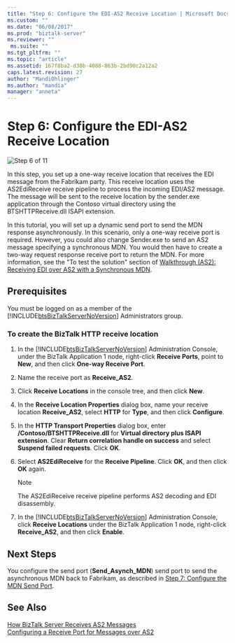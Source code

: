```yaml
---
title: "Step 6: Configure the EDI-AS2 Receive Location | Microsoft Docs"
ms.custom: ""
ms.date: "06/08/2017"
ms.prod: "biztalk-server"
ms.reviewer: ""
 ms.suite: ""
ms.tgt_pltfrm: ""
ms.topic: "article"
ms.assetid: 167f8ba2-d38b-4088-863b-2bd90c2a12a2
caps.latest.revision: 27
author: "MandiOhlinger"
ms.author: "mandia"
manager: "anneta"
---
```

# Step 6: Configure the EDI-AS2 Receive Location
![Step 6 of 11](../core/media/tut-step6-of-11.gif "Tut_Step6_of_11")  
  
 In this step, you set up a one-way receive location that receives the EDI message from the Fabrikam party. This receive location uses the AS2EdiReceive receive pipeline to process the incoming EDI/AS2 message. The message will be sent to the receive location by the sender.exe application through the Contoso virtual directory using the BTSHTTPReceive.dll ISAPI extension.  
  
 In this tutorial, you will set up a dynamic send port to send the MDN response asynchronously. In this scenario, only a one-way receive port is required. However, you could also change Sender.exe to send an AS2 message specifying a synchronous MDN. You would then have to create a two-way request response receive port to return the MDN. For more information, see the "To test the solution" section of [Walkthrough (AS2): Receiving EDI over AS2 with a Synchronous MDN](../core/walkthrough-as2-receiving-edi-over-as2-with-a-synchronous-mdn.md).  
  
## Prerequisites  
 You must be logged on as a member of the [!INCLUDE[btsBizTalkServerNoVersion](../includes/btsbiztalkservernoversion-md.md)] Administrators group.  
  
### To create the BizTalk HTTP receive location  
  
1.  In the [!INCLUDE[btsBizTalkServerNoVersion](../includes/btsbiztalkservernoversion-md.md)] Administration Console, under the BizTalk Application 1 node, right-click **Receive Ports**, point to **New**, and then click **One-way Receive Port**.  
  
2.  Name the receive port as **Receive_AS2**.  
  
3.  Click **Receive Locations** in the console tree, and then click **New**.  
  
4.  In the **Receive Location Properties** dialog box, name your receive location **Receive_AS2**, select **HTTP** for **Type**, and then click **Configure**.  
  
5.  In the **HTTP Transport Properties** dialog box, enter **/Contoso/BTSHTTPReceive.dll** for **Virtual directory plus ISAPI extension**. Clear **Return correlation handle on success** and select **Suspend failed requests**. Click **OK**.  
  
6.  Select **AS2EdiReceive** for the **Receive Pipeline**. Click **OK**, and then click **OK** again.  
  
    > [!NOTE]
    >  The AS2EdiReceive receive pipeline performs AS2 decoding and EDI disassembly.  
  
7.  In the [!INCLUDE[btsBizTalkServerNoVersion](../includes/btsbiztalkservernoversion-md.md)] Administration Console, click **Receive Locations** under the BizTalk Application 1 node, right-click **Receive_AS2**, and then click **Enable**.  
  
## Next Steps  
 You configure the send port (**Send_Asynch_MDN**) send port to send the asynchronous MDN back to Fabrikam, as described in [Step 7: Configure the MDN Send Port](../core/step-7-configure-the-mdn-send-port.md).  
  
## See Also  
 [How BizTalk Server Receives AS2 Messages](../core/how-biztalk-server-receives-as2-messages.md)   
 [Configuring a Receive Port for Messages over AS2](../core/configuring-a-receive-port-for-messages-over-as2.md)